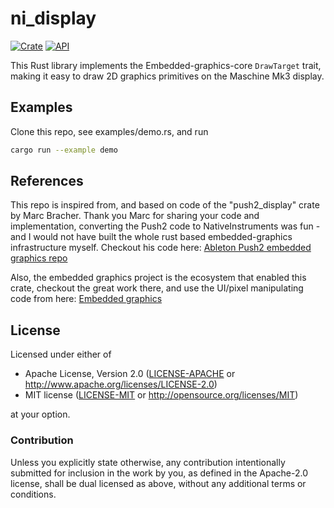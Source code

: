 # ni_display

[![Crate](https://img.shields.io/crates/v/ni_display.svg)](https://crates.io/crates/ni_display)
[![API](https://docs.rs/ni_display/badge.svg)](https://docs.rs/ni_display)

This Rust library implements the Embedded-graphics-core `DrawTarget` trait,
making it easy to draw 2D graphics primitives on the Maschine Mk3 display.

## Examples

Clone this repo, see examples/demo.rs, and run
```bash
cargo run --example demo
```

## References
This repo is inspired from, and based on code of the "push2_display" crate
by Marc Bracher. Thank you Marc for sharing your code and implementation, converting
the Push2 code to NativeInstruments was fun - and I would not have built the whole
rust based embedded-graphics infrastructure myself. Checkout his code here:
[Ableton Push2 embedded graphics repo](https://github.com/mbracher/push2_display)

Also, the embedded graphics project is the ecosystem that enabled this crate,
checkout the great work there, and use the UI/pixel manipulating code from here:
[Embedded graphics](https://github.com/embedded-graphics/embedded-graphics)

## License

Licensed under either of

- Apache License, Version 2.0 ([LICENSE-APACHE](LICENSE-APACHE) or
  http://www.apache.org/licenses/LICENSE-2.0)
- MIT license ([LICENSE-MIT](LICENSE-MIT) or http://opensource.org/licenses/MIT)

at your option.

### Contribution

Unless you explicitly state otherwise, any contribution intentionally submitted for inclusion in the
work by you, as defined in the Apache-2.0 license, shall be dual licensed as above, without any
additional terms or conditions.

